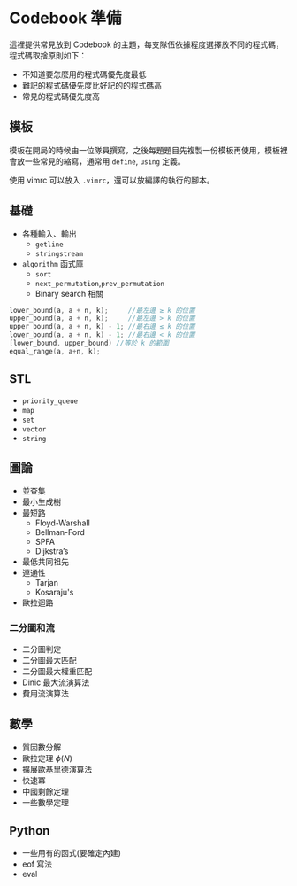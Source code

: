 # Codebook 準備

這裡提供常見放到 Codebook 的主題，每支隊伍依據程度選擇放不同的程式碼，程式碼取捨原則如下：

- 不知道要怎麼用的程式碼優先度最低
- 難記的程式碼優先度比好記的的程式碼高
- 常見的程式碼優先度高

## 模板

模板在開局的時候由一位隊員撰寫，之後每題題目先複製一份模板再使用，模板裡會放一些常見的縮寫，通常用 `define`, `using` 定義。

使用 vimrc 可以放入 `.vimrc`，還可以放編譯的執行的腳本。

## 基礎

- 各種輸入、輸出
    - `getline`
    - `stringstream`
- `algorithm` 函式庫
    - `sort`
    - `next_permutation`,`prev_permutation`
    - Binary search 相關

```cpp
lower_bound(a, a + n, k);     //最左邊 ≥ k 的位置
upper_bound(a, a + n, k);     //最左邊 > k 的位置
upper_bound(a, a + n, k) - 1; //最右邊 ≤ k 的位置
lower_bound(a, a + n, k) - 1; //最右邊 < k 的位置
[lower_bound, upper_bound) //等於 k 的範圍
equal_range(a, a+n, k);
```

## STL 

- `priority_queue`
- `map`
- `set`
- `vector`
- `string`


## 圖論

- 並查集
- 最小生成樹
- 最短路
    - Floyd-Warshall
    - Bellman-Ford
    - SPFA
    - Dijkstra’s
- 最低共同祖先
- 連通性
    - Tarjan
    - Kosaraju's
- 歐拉迴路

### 二分圖和流

- 二分圖判定
- 二分圖最大匹配
- 二分圖最大權重匹配
- Dinic 最大流演算法
- 費用流演算法

## 數學
- 質因數分解
- 歐拉定理 $\phi(N)$
- 擴展歐基里德演算法
- 快速冪
- 中國剩餘定理
- 一些數學定理

## Python
- 一些用有的函式(要確定內建)
- eof 寫法
- eval
